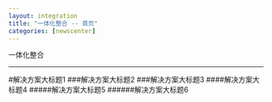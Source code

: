 ```yaml
---
layout: integration
title: "一体化整合 -- 首页"
categories: [newscenter]
---
```

一体化整合
<hr/>
#解决方案大标题1
###解决方案大标题2
###解决方案大标题3
####解决方案大标题4
#####解决方案大标题5
######解决方案大标题6